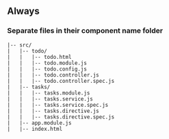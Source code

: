 ## Always
### Separate files in their component name folder

```
|-- src/
|   |-- todo/
|   |   |-- todo.html
|   |   |-- todo.module.js
|   |   |-- todo.config.js
|   |   |-- todo.controller.js
|   |   |-- todo.controller.spec.js
|   |-- tasks/
|   |   |-- tasks.module.js
|   |   |-- tasks.service.js
|   |   |-- tasks.service.spec.js
|   |   |-- tasks.directive.js
|   |   |-- tasks.directive.spec.js
|   |-- app.module.js
|   |-- index.html
```
